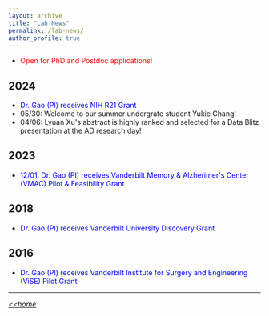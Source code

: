 ```yaml
---
layout: archive
title: "Lab News"
permalink: /lab-news/
author_profile: true
---
```


- <span style="color:red">Open for PhD and Postdoc applications! </span> 

2024 
------
- <span style="color:blue">Dr. Gao (PI) receives NIH R21 Grant</span> 
- 05/30: Welcome to our summer undergrate student Yukie Chang!
- 04/06: Lyuan Xu's abstract is highly ranked and selected for a Data Blitz presentation at the AD research day!  

2023
------
- <span style="color:blue">12/01: Dr. Gao (PI) receives Vanderbilt Memory & Alzherimer's Center (VMAC) Pilot & Feasibility Grant</span> 

2018
------
- <span style="color:blue">Dr. Gao (PI) receives Vanderbilt University Discovery Grant</span>

2016
------
- <span style="color:blue">Dr. Gao (PI) receives Vanderbilt Institute for Surgery and Engineering (ViSE) Pilot Grant</span>

----------------------------------------

[_<<home_](https://gaoy3.github.io/Lab//)
